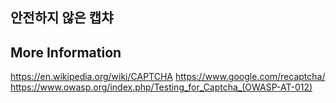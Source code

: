 ## 안전하지 않은 캡챠

## More Information
https://en.wikipedia.org/wiki/CAPTCHA
https://www.google.com/recaptcha/
https://www.owasp.org/index.php/Testing_for_Captcha_(OWASP-AT-012)
